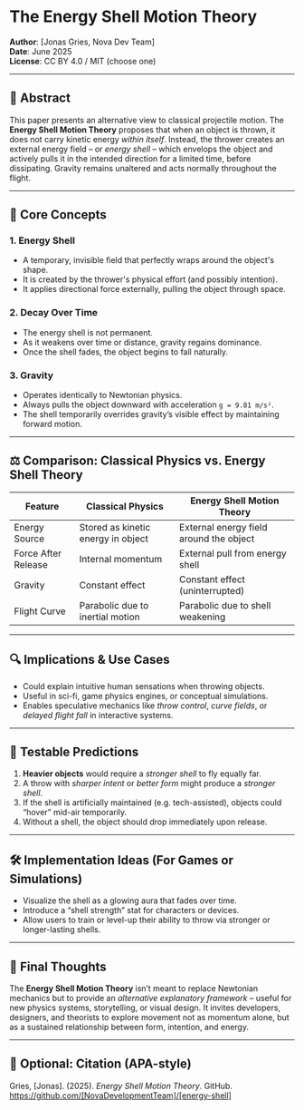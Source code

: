 # The Energy Shell Motion Theory

**Author**: [Jonas Gries, Nova Dev Team]  
**Date**: June 2025  
**License**: CC BY 4.0 / MIT (choose one)

---

## 📘 Abstract

This paper presents an alternative view to classical projectile motion. The **Energy Shell Motion Theory** proposes that when an object is thrown, it does not carry kinetic energy *within itself*. Instead, the thrower creates an external energy field – or *energy shell* – which envelops the object and actively pulls it in the intended direction for a limited time, before dissipating. Gravity remains unaltered and acts normally throughout the flight.

---

## 🧠 Core Concepts

### 1. **Energy Shell**
- A temporary, invisible field that perfectly wraps around the object's shape.
- It is created by the thrower's physical effort (and possibly intention).
- It applies directional force externally, pulling the object through space.

### 2. **Decay Over Time**
- The energy shell is not permanent.
- As it weakens over time or distance, gravity regains dominance.
- Once the shell fades, the object begins to fall naturally.

### 3. **Gravity**
- Operates identically to Newtonian physics.
- Always pulls the object downward with acceleration `g = 9.81 m/s²`.
- The shell temporarily overrides gravity’s visible effect by maintaining forward motion.

---

## ⚖️ Comparison: Classical Physics vs. Energy Shell Theory

| Feature               | Classical Physics                      | Energy Shell Motion Theory              |
|-----------------------|----------------------------------------|------------------------------------------|
| Energy Source         | Stored as kinetic energy in object     | External energy field around the object |
| Force After Release   | Internal momentum                      | External pull from energy shell         |
| Gravity               | Constant effect                        | Constant effect (uninterrupted)         |
| Flight Curve          | Parabolic due to inertial motion       | Parabolic due to shell weakening        |

---

## 🔍 Implications & Use Cases

- Could explain intuitive human sensations when throwing objects.
- Useful in sci-fi, game physics engines, or conceptual simulations.
- Enables speculative mechanics like *throw control*, *curve fields*, or *delayed flight fall* in interactive systems.

---

## 🧪 Testable Predictions

1. **Heavier objects** would require a *stronger shell* to fly equally far.
2. A throw with *sharper intent* or *better form* might produce a *stronger shell*.
3. If the shell is artificially maintained (e.g. tech-assisted), objects could “hover” mid-air temporarily.
4. Without a shell, the object should drop immediately upon release.

---

## 🛠️ Implementation Ideas (For Games or Simulations)

- Visualize the shell as a glowing aura that fades over time.
- Introduce a “shell strength” stat for characters or devices.
- Allow users to train or level-up their ability to throw via stronger or longer-lasting shells.

---

## 💬 Final Thoughts

The **Energy Shell Motion Theory** isn’t meant to replace Newtonian mechanics but to provide an *alternative explanatory framework* – useful for new physics systems, storytelling, or visual design. It invites developers, designers, and theorists to explore movement not as momentum alone, but as a sustained relationship between form, intention, and energy.

---

## 📎 Optional: Citation (APA-style)

Gries, [Jonas]. (2025). *Energy Shell Motion Theory*. GitHub. https://github.com/[NovaDevelopmentTeam]/[energy-shell]
